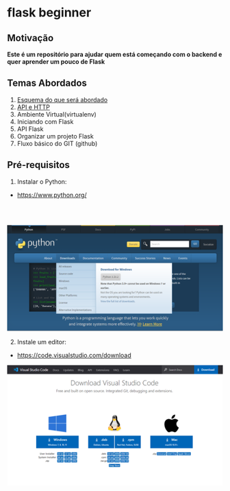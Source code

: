 # flask beginner

## Motivação

**Este é um repositório para ajudar quem está começando com o backend e quer aprender um pouco de Flask**

## Temas Abordados
1. [Esquema do que será abordado](./01-Basic_steps/README.md)
2. [API e HTTP](./02-API_HTTP/README.md)
3. Ambiente Virtual(virtualenv)
4. Iniciando com Flask
5. API Flask
6. Organizar um projeto Flask
7. Fluxo básico do GIT (github)
## Pré-requisitos

1. Instalar o Python:
- https://www.python.org/
<br>
<br>

![Donwload](./img/01-download_python.png)

2. Instale um editor:
- https://code.visualstudio.com/download

![Donwload](./img/02-download_vscode.png)